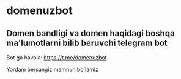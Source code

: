 # domenuzbot
## Domen bandligi va domen haqidagi boshqa ma'lumotlarni bilib beruvchi telegram bot
Bot ga havola: https://t.me/domenuzbot

Yordam bersangiz mamnun bo'lamiz
